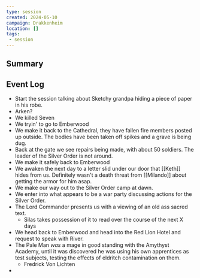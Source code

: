 ```yaml
---
type: session
created: 2024-05-10
campaign: Drakkenheim
location: []
tags:
 - session
---
```



## Summary

## Event Log

- Start the session talking about Sketchy grandpa hiding a piece of paper in his robe.
- Arken?
- We killed Seven
- We tryin' to go to Emberwood
- We make it back to the Cathedral, they have fallen fire members posted up outside. The bodies have been taken off spikes and a grave is being dug.
- Back at the gate we see repairs being made, with about 50 soldiers. The leader of the Silver Order is not around.
- We make it safely back to Emberwood
- We awaken the next day to a letter slid under our door that [[Keth]] hides from us. Definitely wasn't a death threat from [[Milando]] about getting the armor for him asap.
- We make our way out to the Silver Order camp at dawn.
- We enter into what appears to be a war party discussing actions for the Silver Order.
- The Lord Commander presents us with a viewing of an old ass sacred text.
	- Silas takes possession of it to read over the course of the next X days
- We head back to Emberwood and head into the Red Lion Hotel and request to speak with River.
- The Pale Man *was* a mage in good standing with the Amythyst Academy, until it was discovered he was using his own apprentices as test subjects, testing the effects of eldritch contamination on them.
	- Fredrick Von Lichten 
- 
